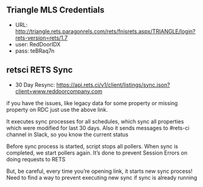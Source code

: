 ## Triangle MLS Credentials
* URL: http://triangle.rets.paragonrels.com/rets/fnisrets.aspx/TRIANGLE/login?rets-version=rets/1.7
* user: RedDoorIDX
* pass: teBRaq7n

## retsci RETS Sync
* 30 Day Resync: https://api.rets.ci/v1/client/listings/sync.json?client=www.reddoorcompany.com 

if you have the issues, like legacy data for some property or missing property on RDC just use the above link.

It executes sync processes for all schedules, which sync all properties which were modified for last 30 days. Also it sends messages to #rets-ci channel in Slack, so you know the current status

Before sync process is started, script stops all pollers. When sync is completed, we start pollers again. It’s done to prevent Session Errors on doing requests to RETS

But, be careful, every time you’re opening link, it starts new sync process! Need to find a way to prevent executing new sync if sync is already running